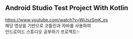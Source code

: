 ## Android Studio Test Project With Kotlin

https://www.youtube.com/watch?v=WlJszSmK_es      
해당 영상을 기반으로 코틀린과 자바를 사용하여   
안드로이드 스튜디오 공부하기 프로젝트✨
